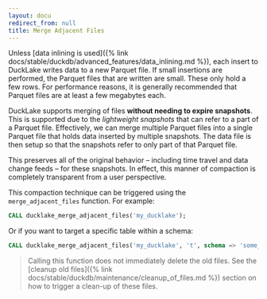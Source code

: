 ```yaml
---
layout: docu
redirect_from: null
title: Merge Adjacent Files
---
```


Unless [data inlining is used]({% link docs/stable/duckdb/advanced_features/data_inlining.md %}), each insert to DuckLake writes data to a new Parquet file.
If small insertions are performed, the Parquet files that are written are small. These only hold a few rows.
For performance reasons, it is generally recommended that Parquet files are at least a few megabytes each.

DuckLake supports merging of files **without needing to expire snapshots**.
This is supported due to the _lightweight snapshots_ that can refer to a part of a Parquet file.
Effectively, we can merge multiple Parquet files into a single Parquet file that holds data inserted by multiple snapshots.
The data file is then setup so that the snapshots refer to only part of that Parquet file.

This preserves all of the original behavior – including time travel and data change feeds – for these snapshots.
In effect, this manner of compaction is completely transparent from a user perspective.

This compaction technique can be triggered using the `merge_adjacent_files` function. For example:

```sql
CALL ducklake_merge_adjacent_files('my_ducklake');
```

Or if you want to target a specific table within a schema:

```sql
CALL ducklake_merge_adjacent_files('my_ducklake', 't', schema => 'some_schema');
```

> Calling this function does not immediately delete the old files.
> See the [cleanup old files]({% link docs/stable/duckdb/maintenance/cleanup_of_files.md %}) section on how to trigger a clean-up of these files.
